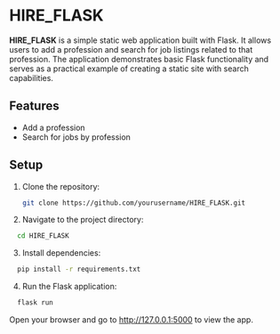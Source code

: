 # HIRE_FLASK

**HIRE_FLASK** is a simple static web application built with Flask. It allows users to add a profession and search for job listings related to that profession. The application demonstrates basic Flask functionality and serves as a practical example of creating a static site with search capabilities.

## Features
- Add a profession
- Search for jobs by profession

## Setup
1. Clone the repository:
   ```bash
   git clone https://github.com/yourusername/HIRE_FLASK.git
2. Navigate to the project directory:
```bash
  cd HIRE_FLASK
```
3. Install dependencies:
```bash
  pip install -r requirements.txt
```
4. Run the Flask application:
```bash
  flask run
```
Open your browser and go to http://127.0.0.1:5000 to view the app.
